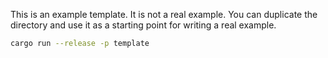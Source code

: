 <!--[metadata]
title = "Template"
tags = ["Human case", "Comma", "Separated", "ACRONYM", "Respect brand names", "Hugging Face", "Coca-Cola"]
-->


<!--
Place a screenshot in place of this comment
Use `just upload --help` for instructions
-->

This is an example template. It is not a real example. You can duplicate the directory and use it as a starting point for writing a real example.

```bash
cargo run --release -p template
```
